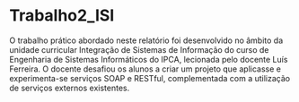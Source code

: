 # Trabalho2_ISI


O trabalho prático abordado neste relatório foi desenvolvido no âmbito da unidade curricular Integração de Sistemas de Informação do curso de Engenharia de Sistemas Informáticos do IPCA, lecionada pelo docente Luís Ferreira. O docente desafiou os alunos a criar um projeto que aplicasse e experimenta-se serviços SOAP e RESTful, complementada com a utilização de serviços externos existentes.

